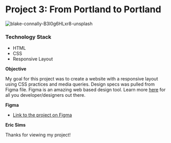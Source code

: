 # Project 3: From Portland to Portland

![blake-connally-B3l0g6HLxr8-unsplash](https://user-images.githubusercontent.com/50934788/80453452-e9d68c00-88ed-11ea-85d2-7c633ef8d14e.jpg)

### Technology Stack

- HTML
- CSS
- Responsive Layout

**Objective**

My goal for this project was to create a website with a responsive layout using CSS practices and media queries. Design specs was pulled from Figma file. Figma is an amazing web based design tool. Learn more [here](https://www.figma.com/developers) for all you developer/designers out there.

**Figma**

- [Link to the project on Figma](https://www.figma.com/file/lNsn9aE1Be6bvg9FeAzRXT/Sprint-3-From-Portland-to-Portland-desktop-mobile?node-id=0%3A1)

**Eric Sims**

Thanks for viewing my project!
